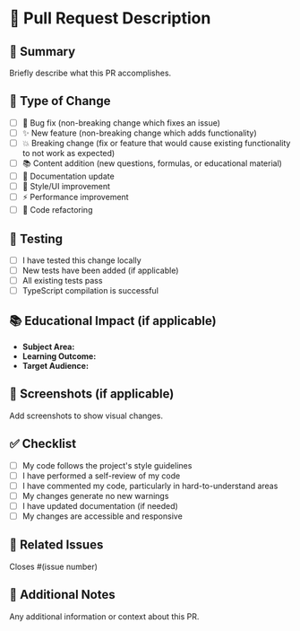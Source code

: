 # 🎯 Pull Request Description

## 📝 Summary
Briefly describe what this PR accomplishes.

## 🔄 Type of Change
- [ ] 🐛 Bug fix (non-breaking change which fixes an issue)
- [ ] ✨ New feature (non-breaking change which adds functionality)
- [ ] 💥 Breaking change (fix or feature that would cause existing functionality to not work as expected)
- [ ] 📚 Content addition (new questions, formulas, or educational material)
- [ ] 📖 Documentation update
- [ ] 🎨 Style/UI improvement
- [ ] ⚡ Performance improvement
- [ ] 🧹 Code refactoring

## 🧪 Testing
- [ ] I have tested this change locally
- [ ] New tests have been added (if applicable)
- [ ] All existing tests pass
- [ ] TypeScript compilation is successful

## 📚 Educational Impact (if applicable)
- **Subject Area:** 
- **Learning Outcome:** 
- **Target Audience:** 

## 📸 Screenshots (if applicable)
Add screenshots to show visual changes.

## ✅ Checklist
- [ ] My code follows the project's style guidelines
- [ ] I have performed a self-review of my code
- [ ] I have commented my code, particularly in hard-to-understand areas
- [ ] My changes generate no new warnings
- [ ] I have updated documentation (if needed)
- [ ] My changes are accessible and responsive

## 🔗 Related Issues
Closes #(issue number)

## 📝 Additional Notes
Any additional information or context about this PR.
